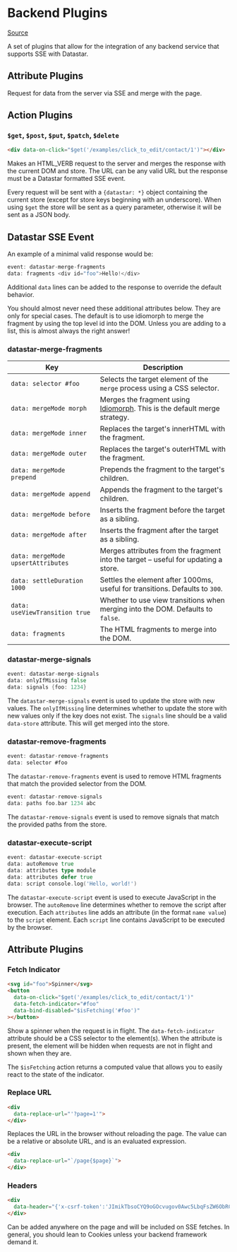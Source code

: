 # Backend Plugins

[Source](https://github.com/starfederation/datastar/blob/main/packages/library/src/lib/plugins/official/backend.ts)

A set of plugins that allow for the integration of any backend service that supports SSE with Datastar.

## Attribute Plugins

Request for data from the server via SSE and merge with the page.

## Action Plugins

### `$get`, `$post`, `$put`, `$patch`, `$delete`

```html
<div data-on-click="$get('/examples/click_to_edit/contact/1')"></div>
```

Makes an HTML_VERB request to the server and merges the response with the current DOM and store. The URL can be any valid URL but the response must be a Datastar formatted SSE event.

Every request will be sent with a `{datastar: *}` object containing the current store (except for store keys beginning with an underscore). When using `$get` the store will be sent as a query parameter, otherwise it will be sent as a JSON body.

## Datastar SSE Event

An example of a minimal valid response would be:

```go
event: datastar-merge-fragments
data: fragments <div id="foo">Hello!</div>
```

Additional `data` lines can be added to the response to override the default behavior.

<div class="alert alert-warning">
  <iconify-icon icon="material-symbols:warning-rounded"></iconify-icon>
  <p>
  You should almost never need these additional attributes below. They are only for special cases.
  The default is to use idiomorph to merge the fragment by using the top level id into the DOM.
  Unless you are adding to a list, this is almost always the right answer!
  </p>
</div>

### datastar-merge-fragments

| Key                                | Description                                                                                                             |
|------------------------------------|-------------------------------------------------------------------------------------------------------------------------|
| `data: selector #foo`              | Selects the target element of the `merge` process using a CSS selector.                                                 |
| `data: mergeMode morph`            | Merges the fragment using [Idiomorph](https://github.com/bigskysoftware/idiomorph). This is the default merge strategy. |
| `data: mergeMode inner`            | Replaces the target's innerHTML with the fragment.                                                                      |
| `data: mergeMode outer`            | Replaces the target's outerHTML with the fragment.                                                                      |
| `data: mergeMode prepend`          | Prepends the fragment to the target's children.                                                                         |
| `data: mergeMode append`           | Appends the fragment to the target's children.                                                                          |
| `data: mergeMode before`           | Inserts the fragment before the target as a sibling.                                                                    |
| `data: mergeMode after`            | Inserts the fragment after the target as a sibling.                                                                     |
| `data: mergeMode upsertAttributes` | Merges attributes from the fragment into the target – useful for updating a store.                                      |
| `data: settleDuration 1000`        | Settles the element after 1000ms, useful for transitions. Defaults to `300`.                                            |
| `data: useViewTransition true`     | Whether to use view transitions when merging into the DOM. Defaults to `false`.                                         |
| `data: fragments`                  | The HTML fragments to merge into the DOM.                                                                               |

### datastar-merge-signals

```go
event: datastar-merge-signals
data: onlyIfMissing false
data: signals {foo: 1234}
```

The `datastar-merge-signals` event is used to update the store with new values. The `onlyIfMissing` line determines whether to update the store with new values only if the key does not exist. The `signals` line should be a valid `data-store` attribute. This will get merged into the store.

### datastar-remove-fragments

```go
event: datastar-remove-fragments
data: selector #foo
```

The `datastar-remove-fragments` event is used to remove HTML fragments that match the provided selector from the DOM.

```go
event: datastar-remove-signals
data: paths foo.bar 1234 abc
```

The `datastar-remove-signals` event is used to remove signals that match the provided paths from the store.

### datastar-execute-script

```go
event: datastar-execute-script
data: autoRemove true
data: attributes type module
data: attributes defer true
data: script console.log('Hello, world!')
```

The `datastar-execute-script` event is used to execute JavaScript in the browser. The `autoRemove` line determines whether to remove the script after execution. Each `attributes` line adds an attribute (in the format `name value`) to the `script` element. Each `script` line contains JavaScript to be executed by the browser. 

## Attribute Plugins

### Fetch Indicator

```html
<svg id="foo">Spinner</svg>
<button
  data-on-click="$get('/examples/click_to_edit/contact/1')"
  data-fetch-indicator="#foo"
  data-bind-disabled="$isFetching('#foo')"
></button>
```

Show a spinner when the request is in flight. The `data-fetch-indicator` attribute should be a CSS selector to the element(s). When the attribute is present, the element will be hidden when requests are not in flight and shown when they are.

The `$isFetching` action returns a computed value that allows you to easily react to the state of the indicator.

### Replace URL

```html
<div
  data-replace-url="'?page=1'">
</div>
```

Replaces the URL in the browser without reloading the page. The value can be a relative or absolute URL, and is an evaluated expression.

```html
<div
  data-replace-url="`/page{$page}`">
</div>
```

### Headers

```html
<div
  data-header="{'x-csrf-token':'JImikTbsoCYQ9oGOcvugov0Awc5LbqFsZW6ObRCxuqFHDdPbuFyc4ksPVVa9+EB4Ag+VU6rpc680edNFswIRwg=='}">
</div>
```

Can be added anywhere on the page and will be included on SSE fetches.  In general, you should lean to Cookies unless your backend framework demand it.
